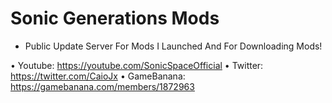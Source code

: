 # Sonic Generations Mods
- Public Update Server For Mods I Launched And For Downloading Mods!

• Youtube: https://youtube.com/SonicSpaceOfficial
• Twitter: https://twitter.com/CaioJx
• GameBanana: https://gamebanana.com/members/1872963

